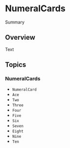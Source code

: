 # NumeralCards

<!--@START_MENU_TOKEN@-->Summary<!--@END_MENU_TOKEN@-->

## Overview

<!--@START_MENU_TOKEN@-->Text<!--@END_MENU_TOKEN@-->

## Topics

### NumeralCards

- ``NumeralCard``
- ``Ace``
- ``Two``
- ``Three``
- ``Four``
- ``Five``
- ``Six``
- ``Seven``
- ``Eight``
- ``Nine``
- ``Ten``
